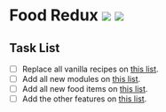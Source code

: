 # Food Redux [![](http://cf.way2muchnoise.eu/versions/food-redux.svg)](https://www.curseforge.com/minecraft/mc-mods/food-redux)  [![](http://cf.way2muchnoise.eu/full_food-redux_downloads.svg)](https://www.curseforge.com/minecraft/mc-mods/food-redux)

## Task List
- [ ] Replace all vanilla recipes on [this list](assets/recipes.md).
- [ ] Add all new modules on [this list](assets/modules.md#modules).
- [ ] Add all new food items on [this list](assets/modules.md#additions).
- [ ] Add the other features on [this list](other.md).
